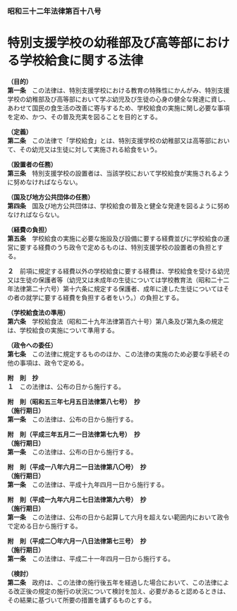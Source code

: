 ### 昭和三十二年法律第百十八号  
# 特別支援学校の幼稚部及び高等部における学校給食に関する法律  
  
**（目的）**  
**第一条**　この法律は、特別支援学校における教育の特殊性にかんがみ、特別支援学校の幼稚部及び高等部において学ぶ幼児及び生徒の心身の健全な発達に資し、あわせて国民の食生活の改善に寄与するため、学校給食の実施に関し必要な事項を定め、かつ、その普及充実を図ることを目的とする。  
  
**（定義）**  
**第二条**　この法律で「学校給食」とは、特別支援学校の幼稚部又は高等部において、その幼児又は生徒に対して実施される給食をいう。  
  
**（設置者の任務）**  
**第三条**　特別支援学校の設置者は、当該学校において学校給食が実施されるように努めなければならない。  
  
**（国及び地方公共団体の任務）**  
**第四条**　国及び地方公共団体は、学校給食の普及と健全な発達を図るように努めなければならない。  
  
**（経費の負担）**  
**第五条**　学校給食の実施に必要な施設及び設備に要する経費並びに学校給食の運営に要する経費のうち政令で定めるものは、特別支援学校の設置者の負担とする。  
  
**２**　前項に規定する経費以外の学校給食に要する経費は、学校給食を受ける幼児又は生徒の保護者等（幼児又は未成年の生徒については学校教育法（昭和二十二年法律第二十六号）第十六条に規定する保護者、成年に達した生徒についてはその者の就学に要する経費を負担する者をいう。）の負担とする。  
  
**（学校給食法の準用）**  
**第六条**　学校給食法（昭和二十九年法律第百六十号）第八条及び第九条の規定は、学校給食の実施について準用する。  
  
**（政令への委任）**  
**第七条**　この法律に規定するもののほか、この法律の実施のため必要な手続その他の事項は、政令で定める。  
  
**附　則　抄**  
**１**　この法律は、公布の日から施行する。  
  
**附　則（昭和五三年七月五日法律第八七号）　抄**  
**（施行期日）**  
**第一条**　この法律は、公布の日から施行する。  
  
**附　則（平成三年五月二一日法律第七九号）　抄**  
**（施行期日）**  
**第一条**　この法律は、公布の日から施行する。  
  
**附　則（平成一八年六月二一日法律第八〇号）　抄**  
**（施行期日）**  
**第一条**　この法律は、平成十九年四月一日から施行する。  
  
**附　則（平成一九年六月二七日法律第九六号）　抄**  
**（施行期日）**  
**第一条**　この法律は、公布の日から起算して六月を超えない範囲内において政令で定める日から施行する。  
  
**附　則（平成二〇年六月一八日法律第七三号）　抄**  
**（施行期日）**  
**第一条**　この法律は、平成二十一年四月一日から施行する。  
  
**（検討）**  
**第二条**　政府は、この法律の施行後五年を経過した場合において、この法律による改正後の規定の施行の状況について検討を加え、必要があると認めるときは、その結果に基づいて所要の措置を講ずるものとする。  
  
